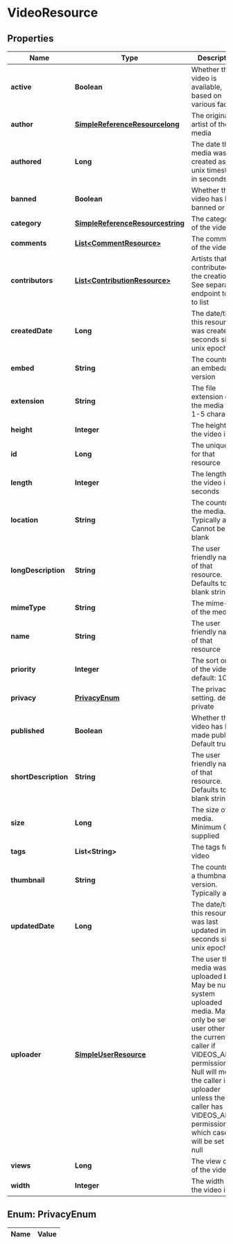 
# VideoResource

## Properties
Name | Type | Description | Notes
------------ | ------------- | ------------- | -------------
**active** | **Boolean** | Whether the video is available, based on various factors |  [optional]
**author** | [**SimpleReferenceResourcelong**](SimpleReferenceResourcelong.md) | The original artist of the media |  [optional]
**authored** | **Long** | The date the media was created as a unix timestamp in seconds |  [optional]
**banned** | **Boolean** | Whether the video has been banned or not |  [optional]
**category** | [**SimpleReferenceResourcestring**](SimpleReferenceResourcestring.md) | The category of the video | 
**comments** | [**List&lt;CommentResource&gt;**](CommentResource.md) | The comments of the video |  [optional]
**contributors** | [**List&lt;ContributionResource&gt;**](ContributionResource.md) | Artists that contributed to the creation. See separate endpoint to add to list |  [optional]
**createdDate** | **Long** | The date/time this resource was created in seconds since unix epoch |  [optional]
**embed** | **String** | The country of an embedable version |  [optional]
**extension** | **String** | The file extension of the media file. 1-5 characters | 
**height** | **Integer** | The height of the video in px | 
**id** | **Long** | The unique ID for that resource |  [optional]
**length** | **Integer** | The length of the video in seconds | 
**location** | **String** | The country of the media. Typically a url. Cannot be blank | 
**longDescription** | **String** | The user friendly name of that resource. Defaults to blank string |  [optional]
**mimeType** | **String** | The mime-type of the media |  [optional]
**name** | **String** | The user friendly name of that resource | 
**priority** | **Integer** | The sort order of the video. default: 100 |  [optional]
**privacy** | [**PrivacyEnum**](#PrivacyEnum) | The privacy setting. default: private |  [optional]
**published** | **Boolean** | Whether the video has been made public. Default true |  [optional]
**shortDescription** | **String** | The user friendly name of that resource. Defaults to blank string |  [optional]
**size** | **Long** | The size of the media. Minimum 0 if supplied |  [optional]
**tags** | **List&lt;String&gt;** | The tags for the video |  [optional]
**thumbnail** | **String** | The country of a thumbnail version. Typically a url |  [optional]
**updatedDate** | **Long** | The date/time this resource was last updated in seconds since unix epoch |  [optional]
**uploader** | [**SimpleUserResource**](SimpleUserResource.md) | The user the media was uploaded by. May be null for system uploaded media. May only be set to a user other than the current caller if VIDEOS_ADMIN permission. Null will mean the caller is the uploader unless the caller has VIDEOS_ADMIN permission, in which case it will be set to null |  [optional]
**views** | **Long** | The view count of the video |  [optional]
**width** | **Integer** | The width of the video in px | 


<a name="PrivacyEnum"></a>
## Enum: PrivacyEnum
Name | Value
---- | -----



